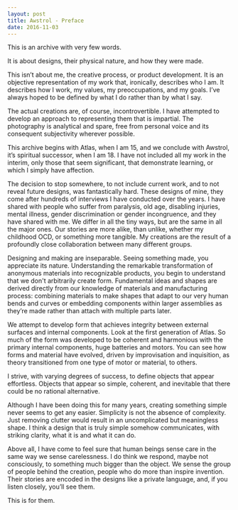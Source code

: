 ```yaml
---
layout: post
title: Awstrol - Preface
date: 2016-11-03
---
```

This is an archive with very few words.

It is about designs, their physical nature, and how they were made. 

This isn’t about me, the creative process, or product development. It is an objective representation of my work that, ironically, describes who I am. It describes how I work, my values, my preoccupations, and my goals. I’ve always hoped to be defined by what I do rather than by what I say. 

The actual creations are, of course, incontrovertible. I have attempted to develop an approach to representing them that is impartial. The photography is analytical and spare, free from personal voice and its consequent subjectivity wherever possible.

This archive begins with Atlas, when I am 15, and we conclude with Awstrol, it’s spiritual successor, when I am 18. I have not included all my work in the interim, only those that seem significant, that demonstrate learning, or which I simply have affection. 

The decision to stop somewhere, to not include current work, and to not reveal future designs, was fantastically hard. These designs of mine, they come after hundreds of interviews I have conducted over the years. I have shared with people who suffer from paralysis, old age, disabling injuries, mental illness, gender discrimination or gender incongruence, and they have shared with me. We differ in all the tiny ways, but are the same in all the major ones. Our stories are more alike, than unlike, whether my childhood OCD, or something more tangible. My creations are the result of a profoundly close collaboration between many different groups.

Designing and making are inseparable. Seeing something made, you appreciate its nature. Understanding the remarkable transformation of anonymous materials into recognizable products, you begin to understand that we don't arbitrarily create form. Fundamental ideas and shapes are derived directly from our knowledge of materials and manufacturing process: combining materials to make shapes that adapt to our very human bends and curves or embedding components within larger assemblies as they’re made rather than attach with multiple parts later. 

We attempt to develop form that achieves integrity between external surfaces and internal components. Look at the first generation of Atlas. So much of the form was developed to be coherent and harmonious with the primary internal components, huge batteries and motors. You can see how forms and material have evolved, driven by improvisation and inquisition, as theory transitioned from one type of motor or material, to others.

I strive, with varying degrees of success, to define objects that appear effortless. Objects that appear so simple, coherent, and inevitable that there could be no rational alternative. 

Although I have been doing this for many years, creating something simple never seems to get any easier. Simplicity is not the absence of complexity. Just removing clutter would result in an uncomplicated but meaningless shape. I think a design that is truly simple somehow communicates, with striking clarity, what it is and what it can do. 

Above all, I have come to feel sure that human beings sense care in the same way we sense carelessness. I do think we respond, maybe not consciously, to something much bigger than the object. We sense the group of people behind the creation, people who do more than inspire invention. Their stories are encoded in the designs like a private language, and, if you listen closely, you’ll see them.

This is for them. 
